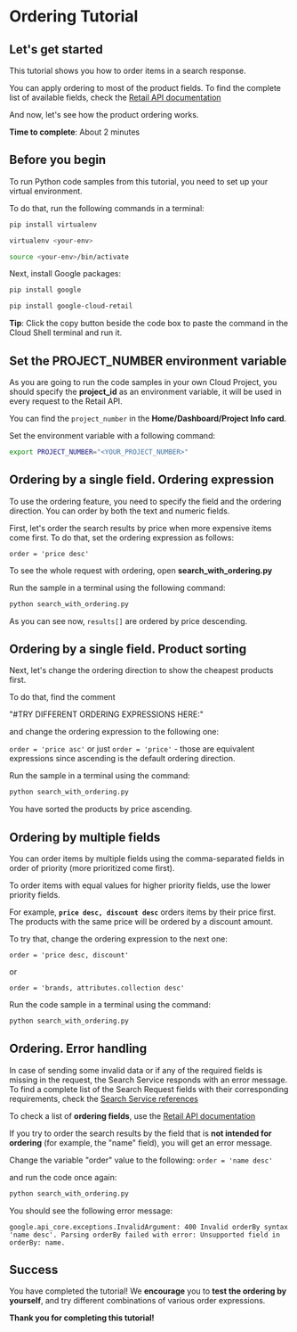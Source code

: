 # **Ordering Tutorial**

## Let's get started

This tutorial shows you how to order items in a search response. 

You can apply ordering to most of the product fields. To find the complete list of available fields, check the [Retail API documentation](https://cloud.google.com/retail/docs/filter-and-order#order)


And now, let's see how the product ordering works.

**Time to complete**: About 2 minutes

## Before you begin

To run Python code samples from this tutorial, you need to set up your virtual environment.

To do that, run the following commands in a terminal:
```bash
pip install virtualenv
```
```bash
virtualenv <your-env>
```
```bash
source <your-env>/bin/activate
```
Next, install Google packages:
```bash
pip install google
```
```bash
pip install google-cloud-retail
```

**Tip**: Click the copy button beside the code box to paste the command in the Cloud Shell terminal and run it.

## Set the PROJECT_NUMBER environment variable

As you are going to run the code samples in your own Cloud Project, you should specify the **project_id** as an environment variable, it will be used in every request to the Retail API.

You can find the ```project_number``` in the **Home/Dashboard/Project Info card**.

Set the environment variable with a following command:
```bash
export PROJECT_NUMBER="<YOUR_PROJECT_NUMBER>"
```

## Ordering by a single field. Ordering expression

To use the ordering feature, you need to specify the field and the ordering direction. You can order by both the text and numeric fields.

First, let's order the search results by price when more expensive items come first. To do that, set the ordering expression as follows: 

```order = 'price desc'```
 

To see the whole request with ordering, open **search_with_ordering.py**

Run the sample in a terminal using the following command:
```bash
python search_with_ordering.py
```

As you can see now, ```results[]``` are ordered by price descending.

## Ordering by a single field. Product sorting

Next, let's change the ordering direction to show the cheapest products first.

To do that, find the comment 

"#TRY DIFFERENT ORDERING EXPRESSIONS HERE:" 

and change the ordering expression to the following one:

```order = 'price asc'``` or just ```order = 'price'``` - those are equivalent expressions since ascending is the default ordering direction.

Run the sample in a terminal using the command:

```bash
python search_with_ordering.py
```

You have sorted the products by price ascending.

## Ordering by multiple fields

You can order items by multiple fields using the comma-separated fields in order of priority (more prioritized come first). 

To order items with equal values for higher priority fields, use the lower priority fields. 

For example, **```price desc, discount desc```** orders items by their price first. The products with the same price will be ordered by a discount amount.

To try that, change the ordering expression to the next one:
```
order = 'price desc, discount'
```

or

```
order = 'brands, attributes.collection desc'
```

Run the code sample in a terminal using the command:
```bash
python search_with_ordering.py
```

## Ordering. Error handling

In case of sending some invalid data or if any of the required fields is missing in the request, the Search Service responds with an error message.
To find a complete list of the Search Request fields with their corresponding requirements, check the [Search Service references](https://cloud.google.com/retail/docs/reference/rpc/google.cloud.retail.v2#searchservice)

To check a list of **ordering fields**, use the [Retail API documentation](https://cloud.google.com/retail/docs/filter-and-order#order)

If you try to order the search results by the field that is **not intended for ordering** (for example, the "name" field), you will get an error message.

Change the variable "order" value to the following:
```order = 'name desc'```

and run the code once again:
```bash
python search_with_ordering.py
```

You should see the following error message:

```google.api_core.exceptions.InvalidArgument: 400 Invalid orderBy syntax 'name desc'. Parsing orderBy failed with error: Unsupported field in orderBy: name. ```

## Success 

You have completed the tutorial! We **encourage** you to **test the ordering by yourself**, and try different combinations of various order expressions.

**Thank you for completing this tutorial!**
